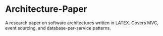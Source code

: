 # Architecture-Paper
A research paper on software architectures written in LATEX. Covers MVC, event sourcing, and database-per-service patterns.

